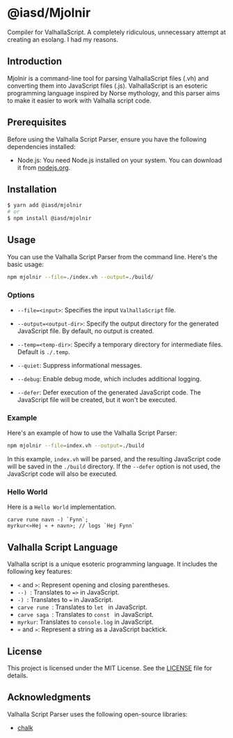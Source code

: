 <!-- @format -->

# @iasd/Mjolnir

Compiler for ValhallaScript. A completely ridiculous, unnecessary attempt at creating an esolang. I had my reasons.

## Introduction

Mjolnir is a command-line tool for parsing ValhallaScript files (.vh) and converting them into JavaScript files (.js). ValhallaScript is an esoteric programming language inspired by Norse mythology, and this parser aims to make it easier to work with Valhalla script code.

## Prerequisites

Before using the Valhalla Script Parser, ensure you have the following dependencies installed:

-   Node.js: You need Node.js installed on your system. You can download it from [nodejs.org](https://nodejs.org/).

## Installation

```bash
$ yarn add @iasd/mjolnir
# or
$ npm install @iasd/mjolnir
```

## Usage

You can use the Valhalla Script Parser from the command line. Here's the basic usage:

```bash
npm mjolnir --file=./index.vh --output=./build/
```

### Options

-   `--file=<input>`: Specifies the input `ValhallaScript` file.

-   `--output=<output-dir>`: Specify the output directory for the generated JavaScript file. By default, no output is created.

-   `--temp=<temp-dir>`: Specify a temporary directory for intermediate files. Default is `./.temp`.

-   `--quiet`: Suppress informational messages.

-   `--debug`: Enable debug mode, which includes additional logging.

-   `--defer`: Defer execution of the generated JavaScript code. The JavaScript file will be created, but it won't be executed.

### Example

Here's an example of how to use the Valhalla Script Parser:

```bash
npm mjolnir --file=index.vh --output=./build
```

In this example, `index.vh` will be parsed, and the resulting JavaScript code will be saved in the `./build` directory. If the `--defer` option is not used, the JavaScript code will also be executed.

### Hello World

Here is a `Hello World` implementation.

```vh
carve rune navn -) `Fynn`;
myrkur<»Hej « + navn>; // logs `Hej Fynn`
```

## Valhalla Script Language

Valhalla script is a unique esoteric programming language. It includes the following key features:

-   `<` and `>`: Represent opening and closing parentheses.
-   `--) `: Translates to `=>` in JavaScript.
-   `-) `: Translates to `=` in JavaScript.
-   `carve rune `: Translates to `let ` in JavaScript.
-   `carve saga `: Translates to `const ` in JavaScript.
-   `myrkur`: Translates to `console.log` in JavaScript.
-   `«` and `»`: Represent a string as a JavaScript backtick.

## License

This project is licensed under the MIT License. See the [LICENSE](LICENSE) file for details.

## Acknowledgments

Valhalla Script Parser uses the following open-source libraries:

-   [chalk](https://www.npmjs.com/package/chalk)
